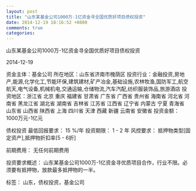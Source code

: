 ```yaml
---
layout: post
title: "山东某基金公司1000万-1亿资金寻全国优质好项目债权投资"
date: 2014-12-19 18:16:52 +0800
comments: true
categories: 
---
```

山东某基金公司1000万-1亿资金寻全国优质好项目债权投资



2014-12-19

资金主体：基金公司
所在地区：山东省济南市槐荫区
投资行业：金融投资,房地产,能源,化学化工,节能环保,建筑建材,矿产冶金,基础设施,农林牧渔,国防军工,航空航天,电气设备,机械机电,交通运输,仓储物流,汽车汽配,纺织服装饰品,旅游酒店
投资地区：浙江省 北京 重庆 福建省 甘肃省 广东省 广西省 贵州省 海南省 河北省 河南省 黑龙江省 湖北省 湖南省 吉林省 江苏省 江西省 辽宁省 内蒙古 宁夏 青海省 山东省 山西省 陕西省 上海 四川省 天津 西藏 新疆 云南省 安徽省
投资金额：1000万元-1亿元

债权投资
最低回报要求：
                            15 %/年
                                                                                投资期限：
                            1 - 2 年
                                                                                                                                        风控要求：
                            抵押物类型[固定资产],抵押物折扣率[5 - 6折]

前期费用：
无任何前期费用

投资要求概述：
山东某基金公司1000万-1亿资金寻优质项目合作，行业不限。必须要有抵押物，放款最多抵押物的一半。

标签：
山东，债权投资，基金公司

